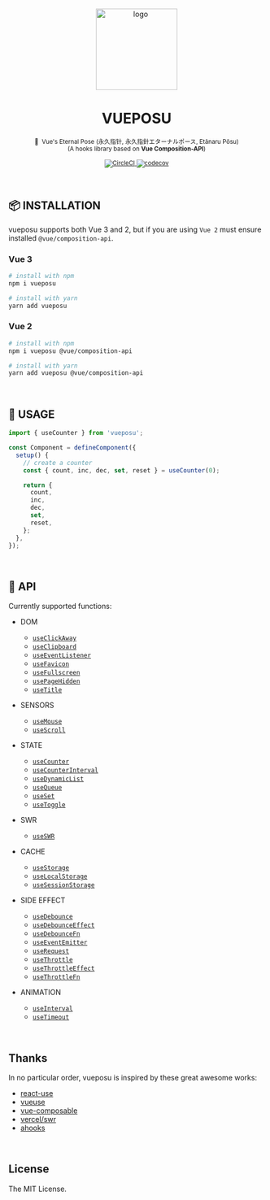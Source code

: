 <br />

<p align="center">
  <a href="https://github.com/Awesome-Creators/vueposu">
    <img src="https://raw.githubusercontent.com/gist/glitchboyl/05f6a8abd2126b56525fa395dcaf9ad6/raw/d102e036ddfb240039dd0bbac913ae2d02bc5515/eposu.svg" alt="logo" width="160"/>
  </a>
</p>

<p>
  <h1 align="center">VUEPOSU</h1>
</p>

<p align="center">
  <sup>
    🧭&nbsp;&nbsp;Vue's Eternal Pose (永久指针, 永久指針エターナルポース, Etānaru Pōsu)
    <br />
    (A hooks library based on <b>Vue Composition-API</b>)
    <br />
    <br />
    <a href="https://app.circleci.com/pipelines/github/Awesome-Creators/vueposu?branch=develop">
      <img src="https://circleci.com/gh/Awesome-Creators/vueposu/tree/develop.svg?style=svg&circle-token=74859479154a741060b1bd036508b21782ae7424" alt="CircleCI" />
    </a>
    <a href="https://codecov.io/gh/Awesome-Creators/vueposu">
      <img src="https://codecov.io/gh/Awesome-Creators/vueposu/branch/develop/graph/badge.svg?token=FA4WQGNR20" alt="codecov" />
    </a>
  </sup>
</p>

<br />

## 📦 INSTALLATION

vueposu supports both Vue 3 and 2, but if you are using `Vue 2` must ensure installed `@vue/composition-api`.

### Vue 3

```bash
# install with npm
npm i vueposu

# install with yarn
yarn add vueposu
```

### Vue 2

```bash
# install with npm
npm i vueposu @vue/composition-api

# install with yarn
yarn add vueposu @vue/composition-api
```

<!-- ### CDN

```html
<script src="https://unpkg.com/vueposu"></script>
``` -->

<br />

## 🍳 USAGE

```ts
import { useCounter } from 'vueposu';

const Component = defineComponent({
  setup() {
    // create a counter
    const { count, inc, dec, set, reset } = useCounter(0);

    return {
      count,
      inc,
      dec,
      set,
      reset,
    };
  },
});
```

<br />

## 🚀 API

Currently supported functions:

- DOM

  <!-- - [`useAudio`](https://vueposu.netlify.app/dom/useAudio.html) -->

  - [`useClickAway`](https://vueposu.netlify.app/dom/useClickAway.html)
  - [`useClipboard`](https://vueposu.netlify.app/dom/useClipboard.html)
  - [`useEventListener`](https://vueposu.netlify.app/dom/useEventListener.html)
  - [`useFavicon`](https://vueposu.netlify.app/dom/useFavicon.html)
  - [`useFullscreen`](https://vueposu.netlify.app/dom/useFullscreen.html)
  - [`usePageHidden`](https://vueposu.netlify.app/dom/usePageHidden.html)
  - [`useTitle`](https://vueposu.netlify.app/dom/useTitle.html)

- SENSORS

  - [`useMouse`](https://vueposu.netlify.app/sensors/useMouse.html)
  - [`useScroll`](https://vueposu.netlify.app/sensors/useScroll.html)
  <!-- - [`useScrollTo`](https://vueposu.netlify.app/sensors/useScrollTo.html) -->

- STATE

  <!-- - [`useCalculator`](https://vueposu.netlify.app/state/useCalculator.html) -->

  - [`useCounter`](https://vueposu.netlify.app/state/useCounter.html)
  - [`useCounterInterval`](https://vueposu.netlify.app/state/useCounterInterval.html)
  - [`useDynamicList`](https://vueposu.netlify.app/state/useDynamicList.html)
  - [`useQueue`](https://vueposu.netlify.app/state/useQueue.html)
  - [`useSet`](https://vueposu.netlify.app/state/useSet.html)
  - [`useToggle`](https://vueposu.netlify.app/state/useToggle.html)

- SWR

  - [`useSWR`](https://vueposu.netlify.app/useSWR.html)

- CACHE

  <!-- - [`useCookie`](https://vueposu.netlify.app/cache/useCookie.html) -->

  - [`useStorage`](https://vueposu.netlify.app/cache/useStorage.html)
  - [`useLocalStorage`](https://vueposu.netlify.app/cache/useLocalStorage.html)
  - [`useSessionStorage`](https://vueposu.netlify.app/cache/useSessionStorage.html)

- SIDE EFFECT

  - [`useDebounce`](https://vueposu.netlify.app/side-effect/useDebounce.html)
  - [`useDebounceEffect`](https://vueposu.netlify.app/side-effect/useDebounceEffect.html)
  - [`useDebounceFn`](https://vueposu.netlify.app/side-effect/useDebounceFn.html)
  - [`useEventEmitter`](https://vueposu.netlify.app/side-effect/useEventEmitter.html)
  - [`useRequest`](https://vueposu.netlify.app/side-effect/useRequest.html)
  - [`useThrottle`](https://vueposu.netlify.app/side-effect/useThrottle.html)
  - [`useThrottleEffect`](https://vueposu.netlify.app/side-effect/useThrottleEffect.html)
  - [`useThrottleFn`](https://vueposu.netlify.app/side-effect/useThrottleFn.html)
  <!-- - [`useTrace`](https://vueposu.netlify.app/side-effect/useTrace.html) -->

- ANIMATION

  - [`useInterval`](https://vueposu.netlify.app/animation/useInterval.html)
  <!-- - [`useRaf`](https://vueposu.netlify.app/animation/useRaf.html) -->
  - [`useTimeout`](https://vueposu.netlify.app/animation/useTimeout.html)


<br />

## Thanks

In no particular order, vueposu is inspired by these great awesome works:

- [react-use](https://github.com/streamich/react-use)
- [vueuse](https://github.com/antfu/vueuse)
- [vue-composable](https://github.com/pikax/vue-composable)
- [vercel/swr](https://github.com/vercel/swr)
- [ahooks](https://github.com/alibaba/hooks)

<br />

## License

The MIT License.
